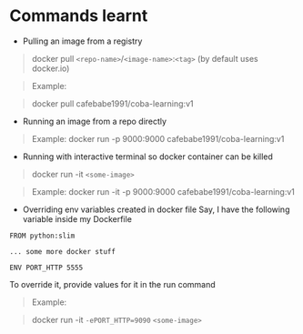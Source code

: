 # Commands learnt

- Pulling an image from a registry

> docker pull `<repo-name>`/`<image-name>`:`<tag>` (by default uses docker.io)

> Example:

> docker pull cafebabe1991/coba-learning:v1
 
- Running an image from a repo directly

> Example:
> docker run -p 9000:9000 cafebabe1991/coba-learning:v1

- Running with interactive terminal so docker container can be killed
> docker run -it `<some-image>`

> Example:
> docker run -it -p 9000:9000 cafebabe1991/coba-learning:v1

- Overriding env variables created in docker file
Say, I have the following variable inside my Dockerfile

```
FROM python:slim

... some more docker stuff

ENV PORT_HTTP 5555
```
To override it, provide values for it in the run command

> Example:

> docker run -it `-ePORT_HTTP=9090` `<some-image>`

